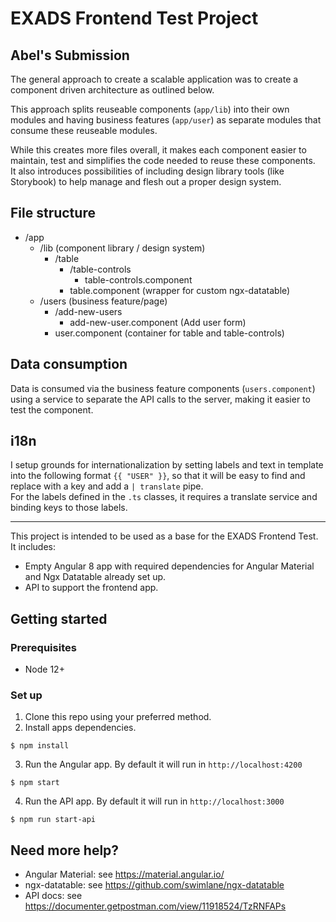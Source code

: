 # EXADS Frontend Test Project

## Abel's Submission

The general approach to create a scalable application was to create a component driven architecture as outlined below.

This approach splits reuseable components (`app/lib`) into their own modules and having business features (`app/user`) as separate modules that consume these reuseable modules.

While this creates more files overall, it makes each component easier to maintain, test and simplifies the code needed to reuse these components. <br>
It also introduces possibilities of including design library tools (like Storybook) to help manage and flesh out a proper design system.

## File structure

- /app
  - /lib (component library / design system)
    - /table
      - /table-controls
        - table-controls.component
      - table.component (wrapper for custom ngx-datatable)
  - /users (business feature/page)
    - /add-new-users
      - add-new-user.component (Add user form)
    - user.component (container for table and table-controls)

## Data consumption

Data is consumed via the business feature components (`users.component`) using a service to separate the API calls to the server, making it easier to test the component.

## i18n

I setup grounds for internationalization by setting labels and text in template into the following format `{{ "USER" }}`, so that it will be easy to find and replace with a key and add a `| translate` pipe.
<br>
For the labels defined in the `.ts` classes, it requires a translate service and binding keys to those labels.

---

This project is intended to be used as a base for the EXADS Frontend Test. It includes:

- Empty Angular 8 app with required dependencies for Angular Material and Ngx Datatable already set up.
- API to support the frontend app.

## Getting started

### Prerequisites

- Node 12+

### Set up

1. Clone this repo using your preferred method.
2. Install apps dependencies.

```
$ npm install
```

3. Run the Angular app. By default it will run in `http://localhost:4200`

```
$ npm start
```

4. Run the API app. By default it will run in `http://localhost:3000`

```
$ npm run start-api
```

## Need more help?

- Angular Material: see https://material.angular.io/
- ngx-datatable: see https://github.com/swimlane/ngx-datatable
- API docs: see https://documenter.getpostman.com/view/11918524/TzRNFAPs
